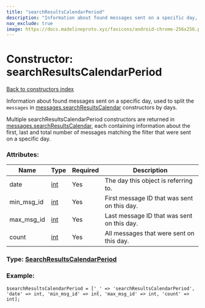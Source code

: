 ```yaml
---
title: "searchResultsCalendarPeriod"
description: "Information about found messages sent on a specific day, used to split the messages in messages.searchResultsCalendar constructors by days."
nav_exclude: true
image: https://docs.madelineproto.xyz/favicons/android-chrome-256x256.png
---
```

# Constructor: searchResultsCalendarPeriod  
[Back to constructors index](/API_docs/constructors/index.html)



Information about found messages sent on a specific day, used to split the `messages` in [messages.searchResultsCalendar](../constructors/messages.searchResultsCalendar.html) constructors by days.

Multiple searchResultsCalendarPeriod constructors are returned in [messages.searchResultsCalendar](../constructors/messages.searchResultsCalendar.html), each containing information about the first, last and total number of messages matching the filter that were sent on a specific day.

### Attributes:

| Name     |    Type       | Required | Description |
|----------|---------------|----------|-------------|
|date|[int](/API_docs/types/int.html) | Yes|The day this object is referring to.|
|min\_msg\_id|[int](/API_docs/types/int.html) | Yes|First message ID that was sent on this day.|
|max\_msg\_id|[int](/API_docs/types/int.html) | Yes|Last message ID that was sent on this day.|
|count|[int](/API_docs/types/int.html) | Yes|All messages that were sent on this day.|



### Type: [SearchResultsCalendarPeriod](/API_docs/types/SearchResultsCalendarPeriod.html)


### Example:

```
$searchResultsCalendarPeriod = ['_' => 'searchResultsCalendarPeriod', 'date' => int, 'min_msg_id' => int, 'max_msg_id' => int, 'count' => int];
```  
